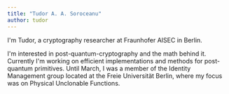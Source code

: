 ```yaml
---
title: "Tudor A. A. Soroceanu"
author: tudor
---
```


I'm Tudor, a cryptography researcher at Fraunhofer AISEC in Berlin.

I'm interested in post-quantum-cryptography and the math behind it. Currently I'm working on efficient implementations and methods for post-quantum primitives. Until March, I was a member of the Identity Management group located at the Freie Universität Berlin, where my focus was on Physical Unclonable Functions.

